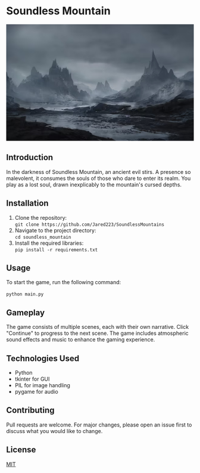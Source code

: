 # Soundless Mountain

![Game Background](./assets/spooky_mountain.png)

## Introduction
In the darkness of Soundless Mountain, an ancient evil stirs. A presence so malevolent, it consumes the souls of those who dare to enter its realm. You play as a lost soul, drawn inexplicably to the mountain's cursed depths.

## Installation

1. Clone the repository:  
   `git clone https://github.com/Jared223/SoundlessMountains`
2. Navigate to the project directory:  
   `cd soundless_mountain`
3. Install the required libraries:  
   `pip install -r requirements.txt`

## Usage

To start the game, run the following command:

`python main.py`

## Gameplay

The game consists of multiple scenes, each with their own narrative. Click "Continue" to progress to the next scene. The game includes atmospheric sound effects and music to enhance the gaming experience.

## Technologies Used
- Python
- tkinter for GUI
- PIL for image handling
- pygame for audio

## Contributing

Pull requests are welcome. For major changes, please open an issue first to discuss what you would like to change.

## License
[MIT](https://choosealicense.com/licenses/mit/)
